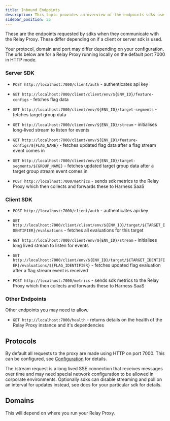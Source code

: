 ```yaml
---
title: Inbound Endpoints
description: This topic provides an overview of the endpoints sdks use when connecting to the Proxy.
sidebar_position: 55
---
```


These are the endpoints requested by sdks when they communicate with the Relay Proxy. These differ depending on if a client or server sdk is used.

Your protocol, domain and port may differ depending on your configuration. The urls below are for a Relay Proxy running locally on the default port 7000 in HTTP mode.

### Server SDK
* `POST http://localhost:7000/client/auth` - authenticates api key

* `GET http://localhost:7000/client/client/env/${ENV_ID}/feature-configs` - fetches flag data

* `GET http://localhost:7000/client/env/${ENV_ID}/target-segments` - fetches target group data 

* `GET http://localhost:7000/client/env/${ENV_ID}/stream` - initialises long-lived stream to listen for events

* `GET http://localhost:7000/client/env/${ENV_ID}/feature-configs/${FLAG_NAME}` - fetches updated flag data after a flag stream event comes in

* `GET http://localhost:7000/client/env/${ENV_ID}/target-segments/${GROUP_NAME}` - fetches updated target group data after a target group stream event comes in

* `POST http://localhost:7000/metrics` - sends sdk metrics to the Relay Proxy which then collects and forwards these to Harness SaaS

### Client SDK
* `POST http://localhost:7000/client/auth` - authenticates api key

* `GET http://localhost:7000/client/client/env/${ENV_ID}/target/${TARGET_IDENTIFIER}/evaluations` - fetches all evaluations for this target

* `GET http://localhost:7000/client/env/${ENV_ID}/stream` - initialises long lived stream to listen for events

* `GET http://localhost:7000/client/env/${ENV_ID}/target/${TARGET_IDENTIFIER}/evaluations/${FLAG_IDENTIFIER}` - fetches updated flag evaluation after a flag stream event is received 

* `POST http://localhost:7000/metrics` - sends sdk metrics to the Relay Proxy which then collects and forwards these to Harness SaaS

### Other Endpoints
Other endpoints you may need to allow.

* `GET http://localhost:7000/health` - returns details on the health of the Relay Proxy instance and it's dependencies


## Protocols
By default all requests to the proxy are made using HTTP on port 7000. This can be configured, see [Configuration](./configuration.md) for details.

The /stream request is a long lived SSE connection that receives messages over time and may need special network configuration to be allowed in corporate environments. Optionally sdks can disable streaming and poll on an interval for updates instead, see docs for your particular sdk for details.

## Domains
This will depend on where you run your Relay Proxy. 